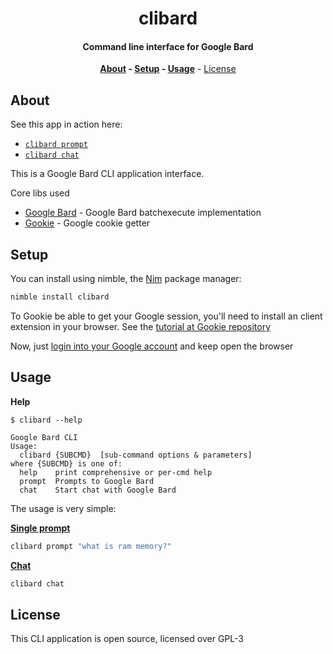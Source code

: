 <div align=center>

# clibard

#### Command line interface for Google Bard

**[About](#about) - [Setup](#setup) - [Usage](#usage)** - [License](#license)

</div>

## About

See this app in action here:
- [`clibard prompt`][promptVideo]
- [`clibard chat`][chatVideo]

This is a Google Bard CLI application interface.

Core libs used

- [Google Bard](https://github.com/thisago/bard) - Google Bard batchexecute implementation
- [Gookie](https://github.com/thisago/gookie) - Google cookie getter

## Setup

You can install using nimble, the [Nim](https://nim-lang.org) package manager:

```bash
nimble install clibard
```

To Gookie be able to get your Google session, you'll need to install an client
extension in your browser.
See the [tutorial at Gookie repository](https://github.com/thisago/gookie#usage)

Now, just [login into your Google account](https://accounts.google.com) and keep
open the browser

## Usage

**Help**

```
$ clibard --help

Google Bard CLI
Usage:
  clibard {SUBCMD}  [sub-command options & parameters]
where {SUBCMD} is one of:
  help    print comprehensive or per-cmd help
  prompt  Prompts to Google Bard
  chat    Start chat with Google Bard
```

The usage is very simple:

[**Single prompt**][promptVideo]

```bash
clibard prompt "what is ram memory?"
```

[**Chat**][chatVideo]

```bash
clibard chat
```

## License

This CLI application is open source, licensed over GPL-3

[promptVideo]: https://asciinema.org/a/b7rYNqm3iuqhT4kb7spy8PnSI
[chatVideo]: https://asciinema.org/a/SF2geUHJwsBgbSdrOgvME0ZLS
